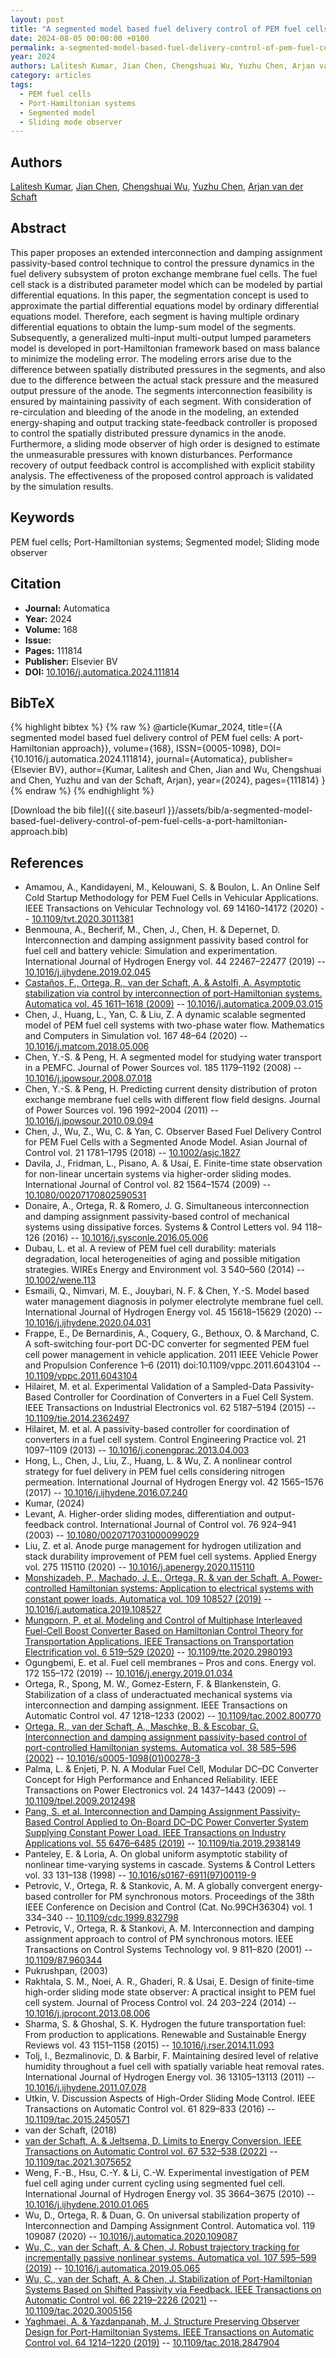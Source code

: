 ```yaml
---
layout: post
title: "A segmented model based fuel delivery control of PEM fuel cells: A port-Hamiltonian approach"
date: 2024-08-05 00:00:00 +0100
permalink: a-segmented-model-based-fuel-delivery-control-of-pem-fuel-cells-a-port-hamiltonian-approach
year: 2024
authors: Lalitesh Kumar, Jian Chen, Chengshuai Wu, Yuzhu Chen, Arjan van der Schaft
category: articles
tags:
  - PEM fuel cells
  - Port-Hamiltonian systems
  - Segmented model
  - Sliding mode observer
---
```

 
## Authors
[Lalitesh Kumar](authors/lalitesh-kumar), [Jian Chen](authors/jian-chen), [Chengshuai Wu](authors/chengshuai-wu), [Yuzhu Chen](authors/yuzhu-chen), [Arjan van der Schaft](authors/arjan-van-der-schaft)
 
## Abstract
This paper proposes an extended interconnection and damping assignment passivity-based control technique to control the pressure dynamics in the fuel delivery subsystem of proton exchange membrane fuel cells. The fuel cell stack is a distributed parameter model which can be modeled by partial differential equations. In this paper, the segmentation concept is used to approximate the partial differential equations model by ordinary differential equations model. Therefore, each segment is having multiple ordinary differential equations to obtain the lump-sum model of the segments. Subsequently, a generalized multi-input multi-output lumped parameters model is developed in port-Hamiltonian framework based on mass balance to minimize the modeling error. The modeling errors arise due to the difference between spatially distributed pressures in the segments, and also due to the difference between the actual stack pressure and the measured output pressure of the anode. The segments interconnection feasibility is ensured by maintaining passivity of each segment. With consideration of re-circulation and bleeding of the anode in the modeling, an extended energy-shaping and output tracking state-feedback controller is proposed to control the spatially distributed pressure dynamics in the anode. Furthermore, a sliding mode observer of high order is designed to estimate the unmeasurable pressures with known disturbances. Performance recovery of output feedback control is accomplished with explicit stability analysis. The effectiveness of the proposed control approach is validated by the simulation results.
 
## Keywords
PEM fuel cells; Port-Hamiltonian systems; Segmented model; Sliding mode observer
 
## Citation
- **Journal:** Automatica
- **Year:** 2024
- **Volume:** 168
- **Issue:** 
- **Pages:** 111814
- **Publisher:** Elsevier BV
- **DOI:** [10.1016/j.automatica.2024.111814](https://doi.org/10.1016/j.automatica.2024.111814)
 
## BibTeX
{% highlight bibtex %}
{% raw %}
@article{Kumar_2024,
  title={{A segmented model based fuel delivery control of PEM fuel cells: A port-Hamiltonian approach}},
  volume={168},
  ISSN={0005-1098},
  DOI={10.1016/j.automatica.2024.111814},
  journal={Automatica},
  publisher={Elsevier BV},
  author={Kumar, Lalitesh and Chen, Jian and Wu, Chengshuai and Chen, Yuzhu and van der Schaft, Arjan},
  year={2024},
  pages={111814}
}
{% endraw %}
{% endhighlight %}
 
[Download the bib file]({{ site.baseurl }}/assets/bib/a-segmented-model-based-fuel-delivery-control-of-pem-fuel-cells-a-port-hamiltonian-approach.bib)
 
## References
- Amamou, A., Kandidayeni, M., Kelouwani, S. & Boulon, L. An Online Self Cold Startup Methodology for PEM Fuel Cells in Vehicular Applications. IEEE Transactions on Vehicular Technology vol. 69 14160–14172 (2020) -- [10.1109/tvt.2020.3011381](https://doi.org/10.1109/tvt.2020.3011381)
- Benmouna, A., Becherif, M., Chen, J., Chen, H. & Depernet, D. Interconnection and damping assignment passivity based control for fuel cell and battery vehicle: Simulation and experimentation. International Journal of Hydrogen Energy vol. 44 22467–22477 (2019) -- [10.1016/j.ijhydene.2019.02.045](https://doi.org/10.1016/j.ijhydene.2019.02.045)
- [Castaños, F., Ortega, R., van der Schaft, A. & Astolfi, A. Asymptotic stabilization via control by interconnection of port-Hamiltonian systems. Automatica vol. 45 1611–1618 (2009)](asymptotic-stabilization-via-control-by-interconnection-of-port-hamiltonian-systems) -- [10.1016/j.automatica.2009.03.015](https://doi.org/10.1016/j.automatica.2009.03.015)
- Chen, J., Huang, L., Yan, C. & Liu, Z. A dynamic scalable segmented model of PEM fuel cell systems with two-phase water flow. Mathematics and Computers in Simulation vol. 167 48–64 (2020) -- [10.1016/j.matcom.2018.05.006](https://doi.org/10.1016/j.matcom.2018.05.006)
- Chen, Y.-S. & Peng, H. A segmented model for studying water transport in a PEMFC. Journal of Power Sources vol. 185 1179–1192 (2008) -- [10.1016/j.jpowsour.2008.07.018](https://doi.org/10.1016/j.jpowsour.2008.07.018)
- Chen, Y.-S. & Peng, H. Predicting current density distribution of proton exchange membrane fuel cells with different flow field designs. Journal of Power Sources vol. 196 1992–2004 (2011) -- [10.1016/j.jpowsour.2010.09.094](https://doi.org/10.1016/j.jpowsour.2010.09.094)
- Chen, J., Wu, Z., Wu, C. & Yan, C. Observer Based Fuel Delivery Control for PEM Fuel Cells with a Segmented Anode Model. Asian Journal of Control vol. 21 1781–1795 (2018) -- [10.1002/asjc.1827](https://doi.org/10.1002/asjc.1827)
- Davila, J., Fridman, L., Pisano, A. & Usai, E. Finite-time state observation for non-linear uncertain systems via higher-order sliding modes. International Journal of Control vol. 82 1564–1574 (2009) -- [10.1080/00207170802590531](https://doi.org/10.1080/00207170802590531)
- Donaire, A., Ortega, R. & Romero, J. G. Simultaneous interconnection and damping assignment passivity-based control of mechanical systems using dissipative forces. Systems &amp; Control Letters vol. 94 118–126 (2016) -- [10.1016/j.sysconle.2016.05.006](https://doi.org/10.1016/j.sysconle.2016.05.006)
- Dubau, L. et al. A review of <scp>PEM</scp> fuel cell durability: materials degradation, local heterogeneities of aging and possible mitigation strategies. WIREs Energy and Environment vol. 3 540–560 (2014) -- [10.1002/wene.113](https://doi.org/10.1002/wene.113)
- Esmaili, Q., Nimvari, M. E., Jouybari, N. F. & Chen, Y.-S. Model based water management diagnosis in polymer electrolyte membrane fuel cell. International Journal of Hydrogen Energy vol. 45 15618–15629 (2020) -- [10.1016/j.ijhydene.2020.04.031](https://doi.org/10.1016/j.ijhydene.2020.04.031)
- Frappe, E., De Bernardinis, A., Coquery, G., Bethoux, O. & Marchand, C. A soft-switching four-port DC-DC converter for segmented PEM fuel cell power management in vehicle application. 2011 IEEE Vehicle Power and Propulsion Conference 1–6 (2011) doi:10.1109/vppc.2011.6043104 -- [10.1109/vppc.2011.6043104](https://doi.org/10.1109/vppc.2011.6043104)
- Hilairet, M. et al. Experimental Validation of a Sampled-Data Passivity-Based Controller for Coordination of Converters in a Fuel Cell System. IEEE Transactions on Industrial Electronics vol. 62 5187–5194 (2015) -- [10.1109/tie.2014.2362497](https://doi.org/10.1109/tie.2014.2362497)
- Hilairet, M. et al. A passivity-based controller for coordination of converters in a fuel cell system. Control Engineering Practice vol. 21 1097–1109 (2013) -- [10.1016/j.conengprac.2013.04.003](https://doi.org/10.1016/j.conengprac.2013.04.003)
- Hong, L., Chen, J., Liu, Z., Huang, L. & Wu, Z. A nonlinear control strategy for fuel delivery in PEM fuel cells considering nitrogen permeation. International Journal of Hydrogen Energy vol. 42 1565–1576 (2017) -- [10.1016/j.ijhydene.2016.07.240](https://doi.org/10.1016/j.ijhydene.2016.07.240)
- Kumar, (2024)
- Levant, A. Higher-order sliding modes, differentiation and output-feedback control. International Journal of Control vol. 76 924–941 (2003) -- [10.1080/0020717031000099029](https://doi.org/10.1080/0020717031000099029)
- Liu, Z. et al. Anode purge management for hydrogen utilization and stack durability improvement of PEM fuel cell systems. Applied Energy vol. 275 115110 (2020) -- [10.1016/j.apenergy.2020.115110](https://doi.org/10.1016/j.apenergy.2020.115110)
- [Monshizadeh, P., Machado, J. E., Ortega, R. & van der Schaft, A. Power-controlled Hamiltonian systems: Application to electrical systems with constant power loads. Automatica vol. 109 108527 (2019)](power-controlled-hamiltonian-systems-application-to-electrical-systems-with-constant-power-loads) -- [10.1016/j.automatica.2019.108527](https://doi.org/10.1016/j.automatica.2019.108527)
- [Mungporn, P. et al. Modeling and Control of Multiphase Interleaved Fuel-Cell Boost Converter Based on Hamiltonian Control Theory for Transportation Applications. IEEE Transactions on Transportation Electrification vol. 6 519–529 (2020)](modeling-and-control-of-multiphase-interleaved-fuel-cell-boost-converter-based-on-hamiltonian-control-theory-for-transportation-applications) -- [10.1109/tte.2020.2980193](https://doi.org/10.1109/tte.2020.2980193)
- Ogungbemi, E. et al. Fuel cell membranes – Pros and cons. Energy vol. 172 155–172 (2019) -- [10.1016/j.energy.2019.01.034](https://doi.org/10.1016/j.energy.2019.01.034)
- Ortega, R., Spong, M. W., Gomez-Estern, F. & Blankenstein, G. Stabilization of a class of underactuated mechanical systems via interconnection and damping assignment. IEEE Transactions on Automatic Control vol. 47 1218–1233 (2002) -- [10.1109/tac.2002.800770](https://doi.org/10.1109/tac.2002.800770)
- [Ortega, R., van der Schaft, A., Maschke, B. & Escobar, G. Interconnection and damping assignment passivity-based control of port-controlled Hamiltonian systems. Automatica vol. 38 585–596 (2002)](interconnection-and-damping-assignment-passivity-based-control-of-port-controlled-hamiltonian-systems) -- [10.1016/s0005-1098(01)00278-3](https://doi.org/10.1016/s0005-1098(01)00278-3)
- Palma, L. & Enjeti, P. N. A Modular Fuel Cell, Modular DC–DC Converter Concept for High Performance and Enhanced Reliability. IEEE Transactions on Power Electronics vol. 24 1437–1443 (2009) -- [10.1109/tpel.2009.2012498](https://doi.org/10.1109/tpel.2009.2012498)
- [Pang, S. et al. Interconnection and Damping Assignment Passivity-Based Control Applied to On-Board DC–DC Power Converter System Supplying Constant Power Load. IEEE Transactions on Industry Applications vol. 55 6476–6485 (2019)](interconnection-and-damping-assignment-passivity-based-control-applied-to-on-board-dc-dc-power-converter-system-supplying-constant-power-load) -- [10.1109/tia.2019.2938149](https://doi.org/10.1109/tia.2019.2938149)
- Panteley, E. & Loria, A. On global uniform asymptotic stability of nonlinear time-varying systems in cascade. Systems &amp; Control Letters vol. 33 131–138 (1998) -- [10.1016/s0167-6911(97)00119-9](https://doi.org/10.1016/s0167-6911(97)00119-9)
- Petrovic, V., Ortega, R. & Stankovic, A. M. A globally convergent energy-based controller for PM synchronous motors. Proceedings of the 38th IEEE Conference on Decision and Control (Cat. No.99CH36304) vol. 1 334–340 -- [10.1109/cdc.1999.832798](https://doi.org/10.1109/cdc.1999.832798)
- Petrovic, V., Ortega, R. & Stankovi, A. M. Interconnection and damping assignment approach to control of PM synchronous motors. IEEE Transactions on Control Systems Technology vol. 9 811–820 (2001) -- [10.1109/87.960344](https://doi.org/10.1109/87.960344)
- Pukrushpan, (2003)
- Rakhtala, S. M., Noei, A. R., Ghaderi, R. & Usai, E. Design of finite-time high-order sliding mode state observer: A practical insight to PEM fuel cell system. Journal of Process Control vol. 24 203–224 (2014) -- [10.1016/j.jprocont.2013.08.006](https://doi.org/10.1016/j.jprocont.2013.08.006)
- Sharma, S. & Ghoshal, S. K. Hydrogen the future transportation fuel: From production to applications. Renewable and Sustainable Energy Reviews vol. 43 1151–1158 (2015) -- [10.1016/j.rser.2014.11.093](https://doi.org/10.1016/j.rser.2014.11.093)
- Tolj, I., Bezmalinovic, D. & Barbir, F. Maintaining desired level of relative humidity throughout a fuel cell with spatially variable heat removal rates. International Journal of Hydrogen Energy vol. 36 13105–13113 (2011) -- [10.1016/j.ijhydene.2011.07.078](https://doi.org/10.1016/j.ijhydene.2011.07.078)
- Utkin, V. Discussion Aspects of High-Order Sliding Mode Control. IEEE Transactions on Automatic Control vol. 61 829–833 (2016) -- [10.1109/tac.2015.2450571](https://doi.org/10.1109/tac.2015.2450571)
- van der Schaft, (2018)
- [van der Schaft, A. & Jeltsema, D. Limits to Energy Conversion. IEEE Transactions on Automatic Control vol. 67 532–538 (2022)](limits-to-energy-conversion) -- [10.1109/tac.2021.3075652](https://doi.org/10.1109/tac.2021.3075652)
- Weng, F.-B., Hsu, C.-Y. & Li, C.-W. Experimental investigation of PEM fuel cell aging under current cycling using segmented fuel cell. International Journal of Hydrogen Energy vol. 35 3664–3675 (2010) -- [10.1016/j.ijhydene.2010.01.065](https://doi.org/10.1016/j.ijhydene.2010.01.065)
- Wu, D., Ortega, R. & Duan, G. On universal stabilization property of Interconnection and Damping Assignment Control. Automatica vol. 119 109087 (2020) -- [10.1016/j.automatica.2020.109087](https://doi.org/10.1016/j.automatica.2020.109087)
- [Wu, C., van der Schaft, A. & Chen, J. Robust trajectory tracking for incrementally passive nonlinear systems. Automatica vol. 107 595–599 (2019)](robust-trajectory-tracking-for-incrementally-passive-nonlinear-systems) -- [10.1016/j.automatica.2019.05.065](https://doi.org/10.1016/j.automatica.2019.05.065)
- [Wu, C., van der Schaft, A. & Chen, J. Stabilization of Port-Hamiltonian Systems Based on Shifted Passivity via Feedback. IEEE Transactions on Automatic Control vol. 66 2219–2226 (2021)](stabilization-of-port-hamiltonian-systems-based-on-shifted-passivity-via-feedback) -- [10.1109/tac.2020.3005156](https://doi.org/10.1109/tac.2020.3005156)
- [Yaghmaei, A. & Yazdanpanah, M. J. Structure Preserving Observer Design for Port-Hamiltonian Systems. IEEE Transactions on Automatic Control vol. 64 1214–1220 (2019)](structure-preserving-observer-design-for-port-hamiltonian-systems) -- [10.1109/tac.2018.2847904](https://doi.org/10.1109/tac.2018.2847904)


